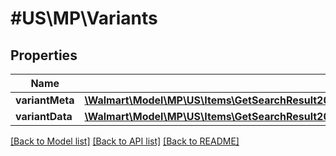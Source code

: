 # #US\MP\Variants

## Properties

Name | Type | Description | Notes
------------ | ------------- | ------------- | -------------
**variantMeta** | [**\Walmart\Model\MP\US\Items\GetSearchResult200ResponseItemsInnerPropertiesVariantsVariantMetaInner[]**](GetSearchResult200ResponseItemsInnerPropertiesVariantsVariantMetaInner.md) |  | [optional]
**variantData** | [**\Walmart\Model\MP\US\Items\GetSearchResult200ResponseItemsInnerPropertiesVariantsVariantDataInner[]**](GetSearchResult200ResponseItemsInnerPropertiesVariantsVariantDataInner.md) |  | [optional]


[[Back to Model list]](../) [[Back to API list]](../../Api/US/MP) [[Back to README]](../../README.md)

